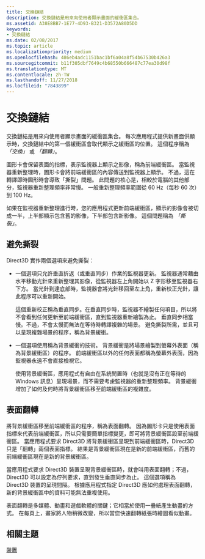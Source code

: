 ```yaml
---
title: 交換鏈結
description: 交換鏈結是用來向使用者顯示畫面的緩衝區集合。
ms.assetid: A38E8BB7-1E77-4D93-B321-D3572A80D5DD
keywords:
- 交換鏈結
ms.date: 02/08/2017
ms.topic: article
ms.localizationpriority: medium
ms.openlocfilehash: 486eb4adc1151bac1bf6a04a8f54b67530b426a3
ms.sourcegitcommit: b11f305dbf7649c4b68550b666487c77ea30d98f
ms.translationtype: MT
ms.contentlocale: zh-TW
ms.lasthandoff: 11/27/2018
ms.locfileid: "7843899"
---
```

# <a name="swap-chains"></a>交換鏈結


交換鏈結是用來向使用者顯示畫面的緩衝區集合。 每次應用程式提供新畫面供顯示時，交換鏈結中的第一個緩衝區會取代顯示之緩衝區的位置。 這個程序稱為 *「交換」* 或 *「翻轉」*。

圖形卡會保留表面的指標，表示監視器上顯示之影像，稱為前端緩衝區。 當監視器重新整理時，圖形卡會將前端緩衝區的內容傳送到監視器上顯示。 不過，這在轉譯即時圖形時會導致「撕裂」問題。 此問題的核心是，相較於電腦的其他部分，監視器重新整理頻率非常慢。 一般重新整理頻率範圍從 60 Hz（每秒 60 次）到 100 Hz。

如果在監視器重新整理進行時，您的應用程式更新前端緩衝區，顯示的影像會被切成一半，上半部顯示包含舊的影像，下半部包含新影像。 這個問題稱為 *「撕裂」*。

## <a name="span-idavoidingtearingspanspan-idavoidingtearingspanspan-idavoidingtearingspanavoiding-tearing"></a><span id="Avoiding_tearing"></span><span id="avoiding_tearing"></span><span id="AVOIDING_TEARING"></span>避免撕裂


Direct3D 實作兩個選項來避免撕裂：

-   一個選項只允許垂直折返（或垂直同步）作業的監視器更新。 監視器通常藉由水平移動光針來重新整理其影像，從監視器左上角開始以 Z 字形移至監視器右下方。 當光針到達底部時，監視器會將光針移回至左上角，重新校正光針，讓此程序可以重新開始。

    這個重新校正稱為垂直同步。在垂直同步時，監視器不繪製任何項目，所以將不會看到任何更新至前端緩衝區，直到監視器重新繪製為止。 垂直同步相當慢。不過，不會太慢而無法在等待時轉譯複雜的場景。 避免撕裂所需，並且可以呈現複雜場景的程序，稱為背景緩衝。

-   一個選項使用稱為背景緩衝的技術。 背景緩衝是將場景繪製到螢幕外表面（稱為背景緩衝區）的程序。 前端緩衝區以外的任何表面都稱為螢幕外表面，因為監視器永遠不會直接檢視它。

    使用背景緩衝區，應用程式有自由在系統閒置時（也就是沒有正在等待的 Windows 訊息）呈現場景，而不需要考慮監視器的重新整理頻率。 背景緩衝增加了如何及何時將背景緩衝區移至前端緩衝區的複雜度。

## <a name="span-idsurfaceflippingspanspan-idsurfaceflippingspanspan-idsurfaceflippingspansurface-flipping"></a><span id="Surface_flipping"></span><span id="surface_flipping"></span><span id="SURFACE_FLIPPING"></span>表面翻轉


將背景緩衝區移至前端緩衝區的程序，稱為表面翻轉。 因為圖形卡只是使用表面指標來代表前端緩衝區，所以只需要簡單指標變更，即可將背景緩衝區設至前端緩衝區。 當應用程式要求 Direct3D 將背景緩衝區呈現到前端緩衝區時，Direct3D 只是「翻轉」兩個表面指標。 結果是背景緩衝區現在是新的前端緩衝區，而舊的前端緩衝區現在是新的背景緩衝區。

當應用程式要求 Direct3D 裝置呈現背景緩衝區時，就會叫用表面翻轉；不過，Direct3D 可以設定為佇列要求，直到發生垂直同步為止。 這個選項稱為 Direct3D 裝置的呈現間隔。 根據應用程式指定 Direct3D 應如何處理表面翻轉，新的背景緩衝區中的資料可能無法重複使用。

表面翻轉是多媒體、動畫和遊戲軟體的關鍵；它相當於使用一疊紙產生動畫的方式。 在每頁上，畫家將人物稍微改變，所以當您快速翻轉紙張時繪圖看似動畫。

## <a name="span-idrelated-topicsspanrelated-topics"></a><span id="related-topics"></span>相關主題


[裝置](devices.md)

 

 




